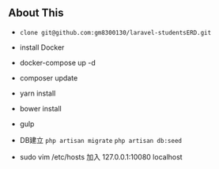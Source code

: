 
## About This

- `clone git@github.com:gm8300130/laravel-studentsERD.git`

- install Docker

- docker-compose up -d

- composer update

- yarn install

- bower install

- gulp

- DB建立
`php artisan migrate`
`php artisan db:seed`

- sudo vim /etc/hosts 加入 127.0.0.1:10080 localhost


